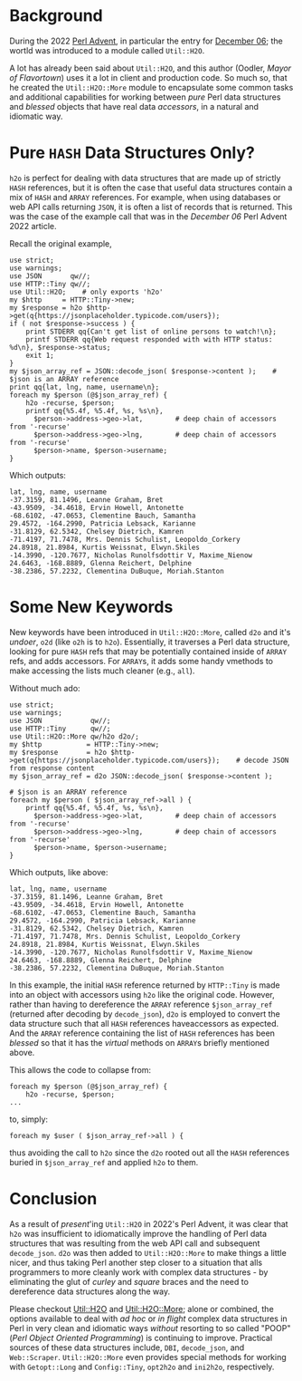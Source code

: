 # Background

During the 2022 [Perl Advent](https://perladvent.org/2022/2022-12-06.html), in particular the entry for [December 06](https://perladvent.org/2022/2022-12-06.html); the wortld was introduced to a module called `Util::H2O`.

A lot has already been said about `Util::H2O`, and this author (Oodler, _Mayor of Flavortown_) uses it a lot in client and production code. So much so, that he created the `Util::H2O::More` module to encapsulate some common tasks and additional capabilities for working between _pure_ Perl data structures and _blessed_ objects that have real data _accessors_, in a natural and idiomatic way.

# Pure `HASH` Data Structures Only?

`h2o` is perfect for dealing with data structures that are made up of strictly `HASH` references, but it is often the case that useful data structures contain a mix of `HASH` and `ARRAY` references. For example, when using databases or web API calls returning `JSON`, it is often a list of records that is returned. This was the case of the example call that was in the _December 06_ Perl Advent 2022 article. 

Recall the original example,

```
use strict;
use warnings;
use JSON       qw//;
use HTTP::Tiny qw//;
use Util::H2O;    # only exports 'h2o'
my $http     = HTTP::Tiny->new;
my $response = h2o $http->get(q{https://jsonplaceholder.typicode.com/users});
if ( not $response->success ) {
    print STDERR qq{Can't get list of online persons to watch!\n};
    printf STDERR qq{Web request responded with with HTTP status: %d\n}, $response->status;
    exit 1;
}
my $json_array_ref = JSON::decode_json( $response->content );    # $json is an ARRAY reference
print qq{lat, lng, name, username\n};
foreach my $person (@$json_array_ref) {
    h2o -recurse, $person;
    printf qq{%5.4f, %5.4f, %s, %s\n},
      $person->address->geo->lat,        # deep chain of accessors from '-recurse'
      $person->address->geo->lng,        # deep chain of accessors from '-recurse'
      $person->name, $person->username;
}
```

Which outputs:

```
lat, lng, name, username
-37.3159, 81.1496, Leanne Graham, Bret
-43.9509, -34.4618, Ervin Howell, Antonette
-68.6102, -47.0653, Clementine Bauch, Samantha
29.4572, -164.2990, Patricia Lebsack, Karianne
-31.8129, 62.5342, Chelsey Dietrich, Kamren
-71.4197, 71.7478, Mrs. Dennis Schulist, Leopoldo_Corkery
24.8918, 21.8984, Kurtis Weissnat, Elwyn.Skiles
-14.3990, -120.7677, Nicholas Runolfsdottir V, Maxime_Nienow
24.6463, -168.8889, Glenna Reichert, Delphine
-38.2386, 57.2232, Clementina DuBuque, Moriah.Stanton
```

# Some New Keywords

New keywords have been introduced in `Util::H2O::More`, called `d2o` and it's _undoer_, `o2d` (like `o2h` is to `h2o`). Essentially, it traverses a Perl data structure, looking for pure `HASH` refs that may be potentially contained inside of `ARRAY` refs, and adds accessors. For `ARRAY`s, it adds some handy vmethods to make accessing the lists much cleaner (e.g., `all`).

Without much ado:

```
use strict;
use warnings;
use JSON            qw//;
use HTTP::Tiny      qw//;
use Util::H2O::More qw/h2o d2o/;
my $http           = HTTP::Tiny->new;
my $response       = h2o $http->get(q{https://jsonplaceholder.typicode.com/users});    # decode JSON from response content
my $json_array_ref = d2o JSON::decode_json( $response->content );

# $json is an ARRAY reference
foreach my $person ( $json_array_ref->all ) {
    printf qq{%5.4f, %5.4f, %s, %s\n},
      $person->address->geo->lat,        # deep chain of accessors from '-recurse'
      $person->address->geo->lng,        # deep chain of accessors from '-recurse'
      $person->name, $person->username;
}
```

Which outputs, like above:

```
lat, lng, name, username
-37.3159, 81.1496, Leanne Graham, Bret
-43.9509, -34.4618, Ervin Howell, Antonette
-68.6102, -47.0653, Clementine Bauch, Samantha
29.4572, -164.2990, Patricia Lebsack, Karianne
-31.8129, 62.5342, Chelsey Dietrich, Kamren
-71.4197, 71.7478, Mrs. Dennis Schulist, Leopoldo_Corkery
24.8918, 21.8984, Kurtis Weissnat, Elwyn.Skiles
-14.3990, -120.7677, Nicholas Runolfsdottir V, Maxime_Nienow
24.6463, -168.8889, Glenna Reichert, Delphine
-38.2386, 57.2232, Clementina DuBuque, Moriah.Stanton
```

In this example, the initial `HASH` reference returned by `HTTP::Tiny` is made into an object with accessors using `h2o` like the original code. However, rather than having to dereference the `ARRAY` reference `$json_array_ref` (returned after decoding by `decode_json`), `d2o` is employed to convert the data structure such that all `HASH` references haveaccessors as expected. And the `ARRAY` reference containing the list of `HASH` references has been _blessed_ so that it has the _virtual_ methods on `ARRAY`s briefly mentioned above.

This allows the code to collapse from:

```
foreach my $person (@$json_array_ref) {
    h2o -recurse, $person;
...
```
to, simply:

```
foreach my $user ( $json_array_ref->all ) {
```

thus avoiding the call to `h2o` since the `d2o` rooted out all the `HASH` references buried in `$json_array_ref` and applied `h2o` to them.

# Conclusion

As a result of _present_'ing `Util::H2O` in 2022's Perl Advent, it was clear that `h2o` was insufficient to idiomatically improve the handling of Perl data structures that was resulting from the web API call and subsequent `decode_json`. `d2o` was then added to `Util::H2O::More` to make things a little nicer, and thus taking Perl another step closer to a situation that alls programmers to more cleanly work with complex data structures - by eliminating the glut of _curley_ and _square_ braces and the need to dereference data structures along the way.

Please checkout [Util::H2O](https://metacpan.org/pod/Util::H2O) and [Util::H2O::More](https://metacpan.org/pod/Util::H2O::More); alone or combined, the options available to deal with _ad hoc_ or _in flight_ complex data structures in Perl in very clean and idiomatic ways _without_ resorting to so called "POOP" (_Perl Object Oriented Programming_) is continuing to improve. Practical sources of these data structures include, `DBI`, `decode_json`, and `Web::Scraper`. `Util::H2O::More` even provides special methods for working with `Getopt::Long` and `Config::Tiny`, `opt2h2o` and `ini2h2o`, respectively.

